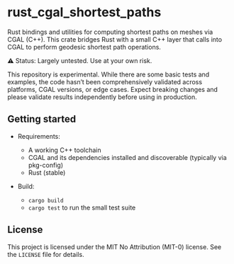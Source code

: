 # rust_cgal_shortest_paths

Rust bindings and utilities for computing shortest paths on meshes via CGAL (C++). This crate bridges Rust with a small C++ layer that calls into CGAL to perform geodesic shortest path operations.

⚠️ Status: Largely untested. Use at your own risk.

This repository is experimental. While there are some basic tests and examples, the code hasn’t been comprehensively validated across platforms, CGAL versions, or edge cases. Expect breaking changes and please validate results independently before using in production.

## Getting started

- Requirements:
  - A working C++ toolchain
  - CGAL and its dependencies installed and discoverable (typically via pkg-config)
  - Rust (stable)

- Build:
  - `cargo build`
  - `cargo test` to run the small test suite

## License

This project is licensed under the MIT No Attribution (MIT-0) license. See the `LICENSE` file for details.
